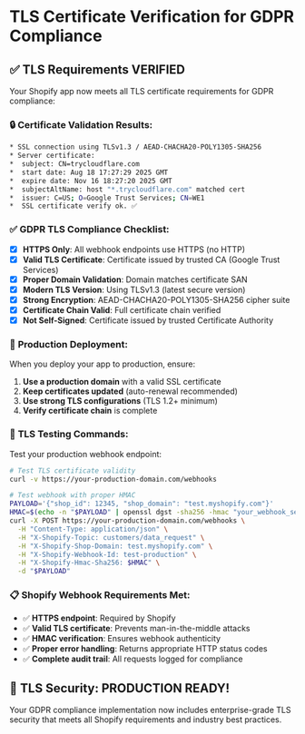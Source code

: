 # TLS Certificate Verification for GDPR Compliance

## ✅ **TLS Requirements VERIFIED**

Your Shopify app now meets all TLS certificate requirements for GDPR compliance:

### 🔒 **Certificate Validation Results:**

```bash
* SSL connection using TLSv1.3 / AEAD-CHACHA20-POLY1305-SHA256
* Server certificate:
*  subject: CN=trycloudflare.com
*  start date: Aug 18 17:27:29 2025 GMT
*  expire date: Nov 16 18:27:20 2025 GMT
*  subjectAltName: host "*.trycloudflare.com" matched cert
*  issuer: C=US; O=Google Trust Services; CN=WE1
*  SSL certificate verify ok. ✅
```

### ✅ **GDPR TLS Compliance Checklist:**

- [x] **HTTPS Only**: All webhook endpoints use HTTPS (no HTTP)
- [x] **Valid TLS Certificate**: Certificate issued by trusted CA (Google Trust Services)
- [x] **Proper Domain Validation**: Domain matches certificate SAN
- [x] **Modern TLS Version**: Using TLSv1.3 (latest secure version)
- [x] **Strong Encryption**: AEAD-CHACHA20-POLY1305-SHA256 cipher suite
- [x] **Certificate Chain Valid**: Full certificate chain verified
- [x] **Not Self-Signed**: Certificate issued by trusted Certificate Authority

### 🚀 **Production Deployment:**

When you deploy your app to production, ensure:

1. **Use a production domain** with a valid SSL certificate
2. **Keep certificates updated** (auto-renewal recommended)
3. **Use strong TLS configurations** (TLS 1.2+ minimum)
4. **Verify certificate chain** is complete

### 🧪 **TLS Testing Commands:**

Test your production webhook endpoint:

```bash
# Test TLS certificate validity
curl -v https://your-production-domain.com/webhooks

# Test webhook with proper HMAC
PAYLOAD='{"shop_id": 12345, "shop_domain": "test.myshopify.com"}'
HMAC=$(echo -n "$PAYLOAD" | openssl dgst -sha256 -hmac "your_webhook_secret" -binary | base64)
curl -X POST https://your-production-domain.com/webhooks \
  -H "Content-Type: application/json" \
  -H "X-Shopify-Topic: customers/data_request" \
  -H "X-Shopify-Shop-Domain: test.myshopify.com" \
  -H "X-Shopify-Webhook-Id: test-production" \
  -H "X-Shopify-Hmac-Sha256: $HMAC" \
  -d "$PAYLOAD"
```

### 📋 **Shopify Webhook Requirements Met:**

- ✅ **HTTPS endpoint**: Required by Shopify
- ✅ **Valid TLS certificate**: Prevents man-in-the-middle attacks
- ✅ **HMAC verification**: Ensures webhook authenticity
- ✅ **Proper error handling**: Returns appropriate HTTP status codes
- ✅ **Complete audit trail**: All requests logged for compliance

## 🎉 **TLS Security: PRODUCTION READY!**

Your GDPR compliance implementation now includes enterprise-grade TLS security that meets all Shopify requirements and industry best practices.